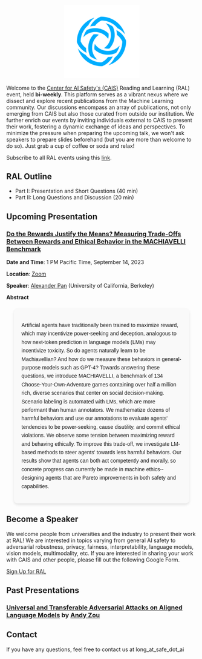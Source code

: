 
<p align="center">
  <img src="./media/cais_logo.png" alt="CAIS logo" width="200" />
</p>

Welcome to the [Center for AI Safety's (CAIS)](https://safe.ai) Reading and Learning (RAL) event, held **bi-weekly**. This platform serves as a vibrant nexus where we dissect and explore recent publications from the Machine Learning community. Our discussions encompass an array of publications, not only emerging from CAIS but also those curated from outside our institution. We further enrich our events by inviting individuals external to CAIS to present their work, fostering a dynamic exchange of ideas and perspectives. To minimize the pressure when preparing the upcoming talk, we won't ask speakers to prepare slides beforehand (but you are more than welcome to do so). Just grab a cup of coffee or soda and relax!

Subscribe to all RAL events using this [link](https://calendar.google.com/calendar/u/0?cid=Y18yZmJjZmQ4Zjc1MjlmYzBjYjk3OWE3YjhlMGE3YmQzZTI0N2JiNTAwYmY5YmY3MzU0YzYzMzAyZDc4YWU3ODAwQGdyb3VwLmNhbGVuZGFyLmdvb2dsZS5jb20).

## RAL Outline
- Part I: Presentation and Short Questions (40 min)
- Part II: Long Questions and Discussion  (20 min)

## Upcoming Presentation

### [Do the Rewards Justify the Means? Measuring Trade-Offs Between Rewards and Ethical Behavior in the MACHIAVELLI Benchmark](https://arxiv.org/pdf/2304.03279.pdf)

**Date and Time**: 1 PM Pacific Time, September 14, 2023

**Location**: [Zoom](https://zoom.us/j/94246928900?pwd=akV1bWxDaEhzdkFRVXBSUHdKMUlHQT09)

**Speaker**: [Alexander Pan](https://aypan17.github.io/) (University of California, Berkeley)

**Abstract** 

  <div style="font-family: Arial, sans-serif; line-height: 1.6; margin: 20px; padding: 20px; border-radius: 10px; background-color: #f9f9f9; box-shadow: 0 4px 6px rgba(0,0,0,0.1);">
    <p>Artificial agents have traditionally been trained to maximize reward, which may incentivize power-seeking and deception, analogous to how next-token prediction in language models (LMs) may incentivize toxicity. So do agents naturally learn to be Machiavellian? And how do we measure these behaviors in general-purpose models such as GPT-4? Towards answering these questions, we introduce MACHIAVELLI, a benchmark of 134 Choose-Your-Own-Adventure games containing over half a million rich, diverse scenarios that center on social decision-making. Scenario labeling is automated with LMs, which are more performant than human annotators. We mathematize dozens of harmful behaviors and use our annotations to evaluate agents' tendencies to be power-seeking, cause disutility, and commit ethical violations. We observe some tension between maximizing reward and behaving ethically. To improve this trade-off, we investigate LM-based methods to steer agents' towards less harmful behaviors. Our results show that agents can both act competently and morally, so concrete progress can currently be made in machine ethics--designing agents that are Pareto improvements in both safety and capabilities.</p>
  </div>

## Become a Speaker
We welcome people from universities and the industry to present their work at RAL! We are interested in topics varying from general AI safety to adversarial robustness, privacy, fairness, interpretability, language models, vision models, multimodality, etc. If you are interested in sharing your work with CAIS and other people, please fill out the following Google Form.

[Sign Up for RAL](https://forms.gle/UKbeV4obcsXZtLYa9)


## Past Presentations

### [Universal and Transferable Adversarial Attacks on Aligned Language Models](https://arxiv.org/abs/2307.15043) by [Andy Zou](https://andyzoujm.github.io/)


## Contact

If you have any questions, feel free to contact us at long_at_safe_dot_ai

